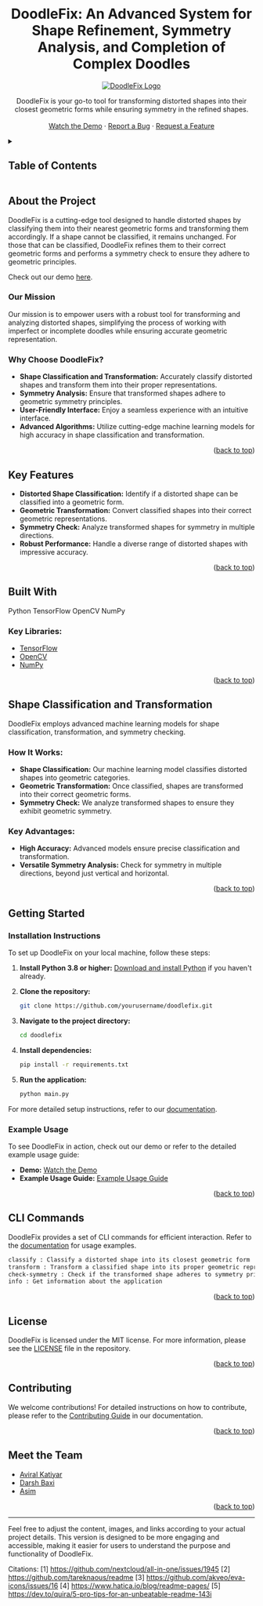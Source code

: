 <a name="readme-top"></a>

<!-- PROJECT LOGO -->
<br />
<h1 align="center">DoodleFix: An Advanced System for Shape Refinement, Symmetry Analysis, and Completion of Complex Doodles</h1>
<div align="center">
  <a href="https://github.com/yourusername/doodlefix">
    <img src="assets/DoodleFixLogo.png" alt="DoodleFix Logo">
  </a>
  <p>
    DoodleFix is your go-to tool for transforming distorted shapes into their closest geometric forms while ensuring symmetry in the refined shapes.
  <br />
    <br />
    <a href="https://youtu.be/your-demo-link">Watch the Demo</a>
    ·
    <a href="https://github.com/yourusername/doodlefix/issues">Report a Bug</a>
    ·
    <a href="https://github.com/yourusername/doodlefix/issues">Request a Feature</a>
  </p>
</div>

<!-- TABLE OF CONTENTS -->
<details>
  <summary><h2> Table of Contents </h2></summary>
  <ol>
    <li>
      <a href="#abouttheproject"> About The Project </a>
      <ul>
        <li><a href="#mission"> Mission </a></li>
        <li><a href="#valueproposition"> Value Proposition </a></li>
      </ul>
    </li>
    <li><a href="#keyfeatures">Key Features</a></li>
    <li><a href="#builtwith">Built With</a></li>
    <li><a href="#detection">Shape Classification and Transformation</a></li>
    <li>
      <a href="#gettingstarted">Getting Started</a>
      <ul>
        <li><a href="#installation">Installation Instructions</a></li>
        <li><a href="#example">Example Usage</a></li>
      </ul>
    </li>
    <li><a href="#clicommands">CLI Commands</a></li>
    <li><a href="#license">License</a></li>
    <li><a href="#contributing">Contributing</a></li>
    <li><a href="#team">Team Members</a></li>
  </ol>
</details>

<h2 id="abouttheproject"> About the Project </h2>

DoodleFix is a cutting-edge tool designed to handle distorted shapes by classifying them into their nearest geometric forms and transforming them accordingly. If a shape cannot be classified, it remains unchanged. For those that can be classified, DoodleFix refines them to their correct geometric forms and performs a symmetry check to ensure they adhere to geometric principles.

Check out our demo [here](https://youtu.be/your-demo-link).

<h3 id="mission"> Our Mission </h3>

Our mission is to empower users with a robust tool for transforming and analyzing distorted shapes, simplifying the process of working with imperfect or incomplete doodles while ensuring accurate geometric representation.

<h3 id="valueproposition"> Why Choose DoodleFix? </h3>

- **Shape Classification and Transformation:** Accurately classify distorted shapes and transform them into their proper representations.
- **Symmetry Analysis:** Ensure that transformed shapes adhere to geometric symmetry principles.
- **User-Friendly Interface:** Enjoy a seamless experience with an intuitive interface.
- **Advanced Algorithms:** Utilize cutting-edge machine learning models for high accuracy in shape classification and transformation.

<p align="right">(<a href="#readme-top">back to top</a>)</p>

<h2 id="keyfeatures"> Key Features </h2>

- **Distorted Shape Classification:** Identify if a distorted shape can be classified into a geometric form.
- **Geometric Transformation:** Convert classified shapes into their correct geometric representations.
- **Symmetry Check:** Analyze transformed shapes for symmetry in multiple directions.
- **Robust Performance:** Handle a diverse range of distorted shapes with impressive accuracy.

<p align="right">(<a href="#readme-top">back to top</a>)</p>

<h2 id="builtwith"> Built With </h2>

Python TensorFlow OpenCV NumPy

<h3> Key Libraries: </h3>

- [TensorFlow](https://www.tensorflow.org/)
- [OpenCV](https://opencv.org/)
- [NumPy](https://numpy.org/)

<p align="right">(<a href="#readme-top">back to top</a>)</p>

<h2 id="detection"> Shape Classification and Transformation </h2>

DoodleFix employs advanced machine learning models for shape classification, transformation, and symmetry checking.

### How It Works:

- **Shape Classification:** Our machine learning model classifies distorted shapes into geometric categories.
- **Geometric Transformation:** Once classified, shapes are transformed into their correct geometric forms.
- **Symmetry Check:** We analyze transformed shapes to ensure they exhibit geometric symmetry.

### Key Advantages:

- **High Accuracy:** Advanced models ensure precise classification and transformation.
- **Versatile Symmetry Analysis:** Check for symmetry in multiple directions, beyond just vertical and horizontal.

<p align="right">(<a href="#readme-top">back to top</a>)</p>

<h2 id="gettingstarted"> Getting Started </h2>

<h3 id="installation"> Installation Instructions </h3>

To set up DoodleFix on your local machine, follow these steps:

1. **Install Python 3.8 or higher:** [Download and install Python](https://www.python.org/downloads/) if you haven't already.

2. **Clone the repository:**

   ```bash
   git clone https://github.com/yourusername/doodlefix.git
   ```

3. **Navigate to the project directory:**

   ```bash
   cd doodlefix
   ```

4. **Install dependencies:**

   ```bash
   pip install -r requirements.txt
   ```

5. **Run the application:**

   ```bash
   python main.py
   ```

For more detailed setup instructions, refer to our [documentation](docs/setup.md).

<h3 id="example"> Example Usage </h3>

To see DoodleFix in action, check out our demo or refer to the detailed example usage guide:

- **Demo:** [Watch the Demo](https://youtu.be/your-demo-link)
- **Example Usage Guide:** [Example Usage Guide](docs/examples/examples.md)

<p align="right">(<a href="#readme-top">back to top</a>)</p>

<h2 id="clicommands"> CLI Commands </h2>

DoodleFix provides a set of CLI commands for efficient interaction. Refer to the [documentation](docs/examples/examples.md) for usage examples.

```bash
classify : Classify a distorted shape into its closest geometric form
transform : Transform a classified shape into its proper geometric representation
check-symmetry : Check if the transformed shape adheres to symmetry principles
info : Get information about the application
```

<p align="right">(<a href="#readme-top">back to top</a>)</p>

<h2 id="license"> License </h2>

DoodleFix is licensed under the MIT license. For more information, please see the [LICENSE](LICENSE) file in the repository.

<p align="right">(<a href="#readme-top">back to top</a>)</p>

<h2 id="contributing"> Contributing </h2>

We welcome contributions! For detailed instructions on how to contribute, please refer to the [Contributing Guide](docs/contributing.md) in our documentation.

<p align="right">(<a href="#readme-top">back to top</a>)</p>

<h2 id="team"> Meet the Team </h2>

- [Aviral Katiyar](https://github.com/maskboyAvi)
- [Darsh Baxi](https://github.com/darshbaxi)
- [Asim](https://github.com/asim)

<p align="right">(<a href="#readme-top">back to top</a>)</p>

---

Feel free to adjust the content, images, and links according to your actual project details. This version is designed to be more engaging and accessible, making it easier for users to understand the purpose and functionality of DoodleFix.

Citations:
[1] https://github.com/nextcloud/all-in-one/issues/1945
[2] https://github.com/tareknaous/readme
[3] https://github.com/akveo/eva-icons/issues/16
[4] https://www.hatica.io/blog/readme-pages/
[5] https://dev.to/quira/5-pro-tips-for-an-unbeatable-readme-143i
